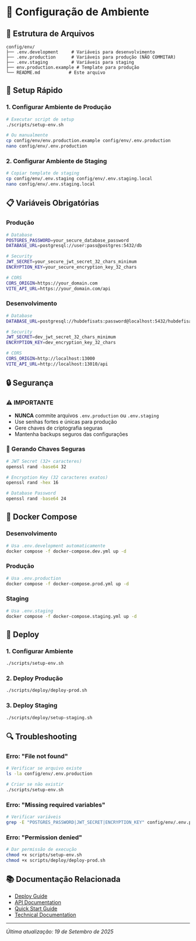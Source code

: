 # 🔧 Configuração de Ambiente

## 📁 Estrutura de Arquivos

```
config/env/
├── .env.development     # Variáveis para desenvolvimento
├── .env.production      # Variáveis para produção (NÃO COMMITAR)
├── .env.staging         # Variáveis para staging
├── env.production.example # Template para produção
└── README.md           # Este arquivo
```

## 🚀 Setup Rápido

### 1. Configurar Ambiente de Produção
```bash
# Executar script de setup
./scripts/setup-env.sh

# Ou manualmente
cp config/env/env.production.example config/env/.env.production
nano config/env/.env.production
```

### 2. Configurar Ambiente de Staging
```bash
# Copiar template de staging
cp config/env/.env.staging config/env/.env.staging.local
nano config/env/.env.staging.local
```

## 📋 Variáveis Obrigatórias

### Produção
```bash
# Database
POSTGRES_PASSWORD=your_secure_database_password
DATABASE_URL=postgresql://user:pass@postgres:5432/db

# Security
JWT_SECRET=your_secure_jwt_secret_32_chars_minimum
ENCRYPTION_KEY=your_secure_encryption_key_32_chars

# CORS
CORS_ORIGIN=https://your_domain.com
VITE_API_URL=https://your_domain.com/api
```

### Desenvolvimento
```bash
# Database
DATABASE_URL=postgresql://hubdefisats:password@localhost:5432/hubdefisats_dev

# Security
JWT_SECRET=dev_jwt_secret_32_chars_minimum
ENCRYPTION_KEY=dev_encryption_key_32_chars

# CORS
CORS_ORIGIN=http://localhost:13000
VITE_API_URL=http://localhost:13010/api
```

## 🔒 Segurança

### ⚠️ IMPORTANTE
- **NUNCA** commite arquivos `.env.production` ou `.env.staging`
- Use senhas fortes e únicas para produção
- Gere chaves de criptografia seguras
- Mantenha backups seguros das configurações

### 🔑 Gerando Chaves Seguras
```bash
# JWT Secret (32+ caracteres)
openssl rand -base64 32

# Encryption Key (32 caracteres exatos)
openssl rand -hex 16

# Database Password
openssl rand -base64 24
```

## 🐳 Docker Compose

### Desenvolvimento
```bash
# Usa .env.development automaticamente
docker compose -f docker-compose.dev.yml up -d
```

### Produção
```bash
# Usa .env.production
docker compose -f docker-compose.prod.yml up -d
```

### Staging
```bash
# Usa .env.staging
docker compose -f docker-compose.staging.yml up -d
```

## 🚀 Deploy

### 1. Configurar Ambiente
```bash
./scripts/setup-env.sh
```

### 2. Deploy Produção
```bash
./scripts/deploy/deploy-prod.sh
```

### 3. Deploy Staging
```bash
./scripts/deploy/setup-staging.sh
```

## 🔍 Troubleshooting

### Erro: "File not found"
```bash
# Verificar se arquivo existe
ls -la config/env/.env.production

# Criar se não existir
./scripts/setup-env.sh
```

### Erro: "Missing required variables"
```bash
# Verificar variáveis
grep -E "POSTGRES_PASSWORD|JWT_SECRET|ENCRYPTION_KEY" config/env/.env.production
```

### Erro: "Permission denied"
```bash
# Dar permissão de execução
chmod +x scripts/setup-env.sh
chmod +x scripts/deploy/deploy-prod.sh
```

## 📚 Documentação Relacionada

- [Deploy Guide](../README_MARGIN_GUARD.md)
- [API Documentation](../MARGIN_GUARD_API_DOCS.md)
- [Quick Start Guide](../MARGIN_GUARD_QUICK_START.md)
- [Technical Documentation](../MARGIN_GUARD_DOCUMENTATION.md)

---

*Última atualização: 19 de Setembro de 2025*
